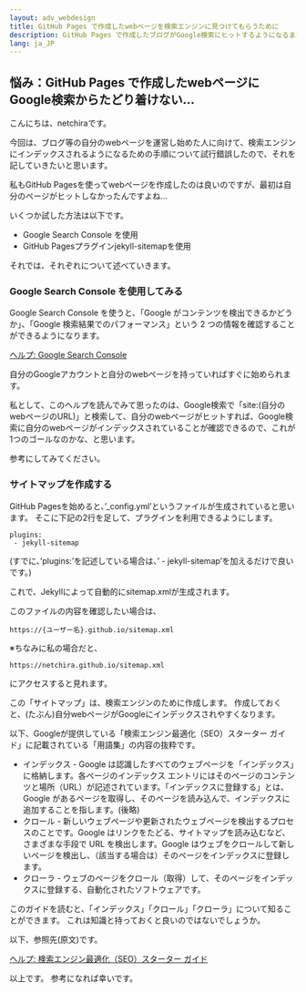 ```yaml
---
layout: adv_webdesign
title: GitHub Pages で作成したwebページを検索エンジンに見つけてもらうために
description: GitHub Pages で作成したブログがGoogle検索にヒットするようになるまでの手順について
lang: ja_JP
---
```

## 悩み：GitHub Pages で作成したwebページにGoogle検索からたどり着けない…

こんにちは、netchiraです。

今回は、ブログ等の自分のwebページを運営し始めた人に向けて、検索エンジンにインデックスされるようになるための手順について試行錯誤したので、それを記していきたいと思います。

私もGitHub Pagesを使ってwebページを作成したのは良いのですが、最初は自分のページがヒットしなかったんですよね…

いくつか試した方法は以下です。

- Google Search Console を使用
- GitHub Pagesプラグインjekyll-sitemapを使用

それでは、それぞれについて述べていきます。


### Google Search Console を使用してみる
Google Search Console を使うと、「Google がコンテンツを検出できるかどうか」、「Google 検索結果でのパフォーマンス」という 2 つの情報を確認することができるようになります。

[ヘルプ: Google Search Console](https://support.google.com/webmasters/answer/4559176?hl=ja&ref_topic=3309469)

自分のGoogleアカウントと自分のwebページを持っていればすぐに始められます。

私として、このヘルプを読んでみて思ったのは、Google検索で「site:(自分のwebページのURL)」と検索して、自分のwebページがヒットすれば、Google検索に自分のwebページがインデックスされていることが確認できるので、これが1つのゴールなのかな、と思います。

参考にしてみてください。


### サイトマップを作成する
GitHub Pagesを始めると、’_config.yml’というファイルが生成されていると思います。
そこに下記の2行を足して、プラグインを利用できるようにします。

```
plugins:
 - jekyll-sitemap
```

(すでに、’plugins:’を記述している場合は、’ - jekyll-sitemap’を加えるだけで良いです。)

これで、Jekyllによって自動的にsitemap.xmlが生成されます。

このファイルの内容を確認したい場合は、

```
https://{ユーザー名}.github.io/sitemap.xml
```

※ちなみに私の場合だと、
```
https://netchira.github.io/sitemap.xml
```
にアクセスすると見れます。

この「サイトマップ」は、検索エンジンのために作成します。
作成しておくと、(たぶん)自分webページがGoogleにインデックスされやすくなります。

以下、Googleが提供している「検索エンジン最適化（SEO）スターター ガイド」に記載されている「用語集」の内容の抜粋です。

- インデックス - Google は認識したすべてのウェブページを「インデックス」に格納します。各ページのインデックス エントリにはそのページのコンテンツと場所（URL）が記述されています。「インデックスに登録する」とは、Google があるページを取得し、そのページを読み込んで、インデックスに追加することを指します。(後略)
- クロール - 新しいウェブページや更新されたウェブページを検出するプロセスのことです。Google はリンクをたどる、サイトマップを読み込むなど、さまざまな手段で URL を検出します。Google はウェブをクロールして新しいページを検出し、（該当する場合は）そのページをインデックスに登録します。
- クローラ - ウェブのページをクロール（取得）して、そのページをインデックスに登録する、自動化されたソフトウェアです。

このガイドを読むと、「インデックス」「クロール」「クローラ」について知ることができます。
これは知識と持っておくと良いのではないでしょうか。

以下、参照先(原文)です。

[ヘルプ: 検索エンジン最適化（SEO）スターター ガイド](https://support.google.com/webmasters/answer/7451184?hl=ja&ref_topic=3309469)



以上です。
参考になれば幸いです。
